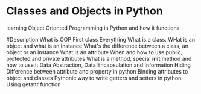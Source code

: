 # Classes and Objects in Python
learning Object Oriented Programming in Python and how it functions

#Description
What is OOP
First class Everything
What is a class. WHat is an object and what is an Instance
What's the difference between a class, an object or an instance
What is an attribute
When and how to use public, protected and private attributes
What is a method, special __init__ method and how to use it
Data Abstraction, Data Encapsulation and Information Hiding
Difference between attribute and property in python
Binding attributes to object and classes
Pythonic way to write getters and setters in python
Using getattr function
